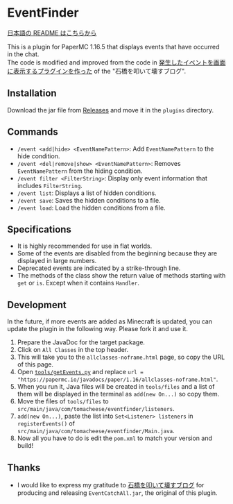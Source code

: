 # EventFinder

[日本語の README はこちらから](README-ja.md)

This is a plugin for PaperMC 1.16.5 that displays events that have occurred in the chat.  
The code is modified and improved from the code in [発生したイベントを画面に表示するプラグインを作った](https://www.jias.jp/blog/?84) of the "石橋を叩いて壊すブログ".

## Installation

Download the jar file from [Releases](https://github.com/book000/EventFinder/releases) and move it in the `plugins` directory.

## Commands

- `/event <add|hide> <EventNamePattern>`: Add `EventNamePattern` to the hide condition.
- `/event <del|remove|show> <EventNamePattern>`: Removes `EventNamePattern` from the hiding condition.
- `/event filter <FilterString>`: Display only event information that includes `FilterString`.
- `/event list`: Displays a list of hidden conditions.
- `/event save`: Saves the hidden conditions to a file.
- `/event load`: Load the hidden conditions from a file.

## Specifications

- It is highly recommended for use in flat worlds.
- Some of the events are disabled from the beginning because they are displayed in large numbers.
- Deprecated events are indicated by a strike-through line.
- The methods of the class show the return value of methods starting with `get` or `is`. Except when it contains `Handler`.

## Development

In the future, if more events are added as Minecraft is updated, you can update the plugin in the following way. Please fork it and use it.

1. Prepare the JavaDoc for the target package.
2. Click on `All Classes` in the top header.
3. This will take you to the `allclasses-noframe.html` page, so copy the URL of this page.
4. Open [`tools/getEvents.py`](tools/getEvents.py) and replace `url = "https://papermc.io/javadocs/paper/1.16/allclasses-noframe.html"`.
5. When you run it, Java files will be created in `tools/files` and a list of them will be displayed in the terminal as `add(new On...)` so copy them.
6. Move the files of `tools/files` to `src/main/java/com/tomacheese/eventfinder/listeners`.
7. `add(new On...)`, paste the list into `Set<Listener> listeners` in `registerEvents()` of `src/main/java/com/tomacheese/eventfinder/Main.java`.
8. Now all you have to do is edit the `pom.xml` to match your version and build!

## Thanks

- I would like to express my gratitude to [石橋を叩いて壊すブログ](https://www.jias.jp/blog/) for producing and releasing `EventCatchAll.jar`, the original of this plugin.
